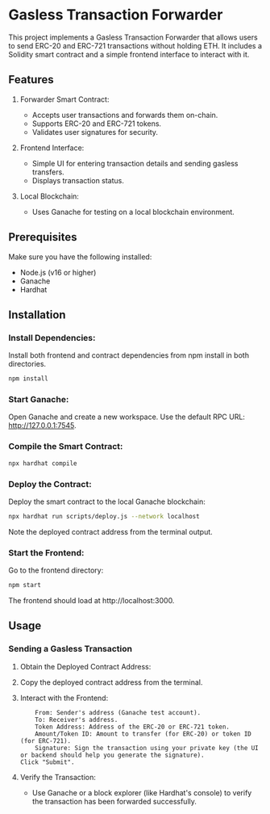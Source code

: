 # Gasless Transaction Forwarder

This project implements a Gasless Transaction Forwarder that allows users to send ERC-20 and ERC-721 transactions without holding ETH. It includes a Solidity smart contract and a simple frontend interface to interact with it.
## Features

1.  Forwarder Smart Contract:
    - Accepts user transactions and forwards them on-chain.
    - Supports ERC-20 and ERC-721 tokens.
    - Validates user signatures for security.

2. Frontend Interface:
    - Simple UI for entering transaction details and sending gasless transfers.
    - Displays transaction status.

3. Local Blockchain:
    - Uses Ganache for testing on a local blockchain environment.

## Prerequisites

Make sure you have the following installed:

- Node.js (v16 or higher)
- Ganache
- Hardhat

## Installation

### Install Dependencies:

Install both frontend and contract dependencies from npm install in both directories.

```bash
npm install
```

### Start Ganache:

Open Ganache and create a new workspace.
Use the default RPC URL: http://127.0.0.1:7545.

### Compile the Smart Contract:

```bash
npx hardhat compile
```

### Deploy the Contract: 
Deploy the smart contract to the local Ganache blockchain:

```bash 
npx hardhat run scripts/deploy.js --network localhost
```

Note the deployed contract address from the terminal output.

### Start the Frontend:

Go to the frontend directory:

```bash 
npm start
```
The frontend should load at http://localhost:3000.

## Usage
### Sending a Gasless Transaction

1. Obtain the Deployed Contract Address:
2. Copy the deployed contract address from the terminal.

3. Interact with the Frontend:
    ```Enter the following details in the frontend:
        From: Sender's address (Ganache test account).
        To: Receiver's address.
        Token Address: Address of the ERC-20 or ERC-721 token.
        Amount/Token ID: Amount to transfer (for ERC-20) or token ID (for ERC-721).
        Signature: Sign the transaction using your private key (the UI or backend should help you generate the signature).
    Click "Submit".

4. Verify the Transaction:
    - Use Ganache or a block explorer (like Hardhat's console) to verify the transaction has been forwarded successfully.

